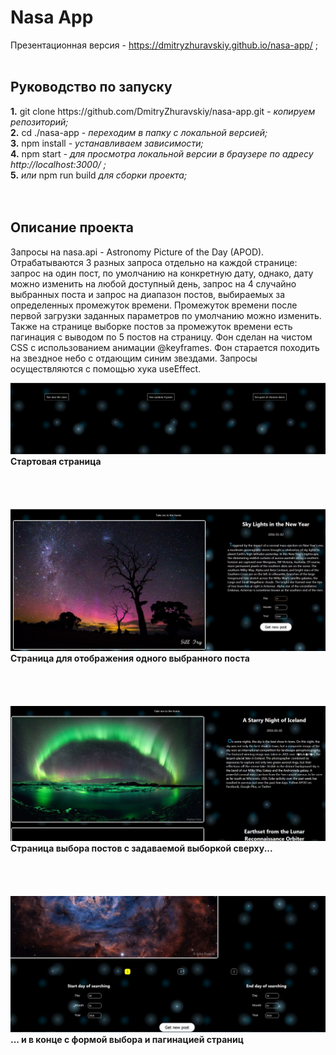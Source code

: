 <h1><b>Nasa App</b></h1>

Презентационная версия - https://dmitryzhuravskiy.github.io/nasa-app/ ;
<br /><br />

<h2><b>Руководство по запуску</b></h2>
<b>1.</b> git clone https://github.com/DmitryZhuravskiy/nasa-app.git <i>- копируем репозиторий;</i><br />
<b>2.</b> cd ./nasa-app <i>- переходим в папку с локальной версией;</i><br />
<b>3.</b> npm install <i>- устанавливаем зависимости;</i><br />
<b>4.</b> npm start <i>- для просмотра локальной версии в браузере по адресу http://localhost:3000/ ;</i><br />
<b>5.</b> <i>или</i> npm run build <i>для сборки проекта;</i><br />
<br /><br />
<h2><b>Описание проекта</b></h2>

Запросы на nasa.api - Astronomy Picture of the Day (APOD). Отрабатываются 3 разных запроса отдельно на каждой странице: запрос на один пост, по умолчанию на конкретную дату, однако, дату можно изменить на любой доступный день, запрос на 4 случайно выбранных поста и запрос на диапазон постов, выбираемых за определенных промежуток времени. Промежуток времени после первой загрузки заданных параметров по умолчанию можно изменить. Также на странице выборке постов за промежуток времени есть пагинация с выводом по 5 постов на страницу.
Фон сделан на чистом CSS с использованием анимации @keyframes. Фон старается походить на звездное небо с отдающим синим звездами. Запросы осуществляются с помощью хука useEffect.

<img src="https://github.com/DmitryZhuravskiy/nasa-app/raw/master/public/images/nasa--1.jpg "/>
<b>Стартовая страница</b>
<br /><br /><br /><br /><br />
<img src="https://github.com/DmitryZhuravskiy/nasa-app/raw/master/public/images/nasa--2.jpg "/>
<b>Страница для отображения одного выбранного поста</b>
<br /><br /><br /><br /><br />
<img src="https://github.com/DmitryZhuravskiy/nasa-app/raw/master/public/images/nasa--3.jpg "/>
<b>Страница выбора постов с задаваемой выборкой сверху...</b>
<br /><br /><br /><br /><br />
<img src="https://github.com/DmitryZhuravskiy/nasa-app/raw/master/public/images/nasa--4.jpg "/>
<b>... и в конце с формой выбора и пагинацией страниц</b>
<br />

